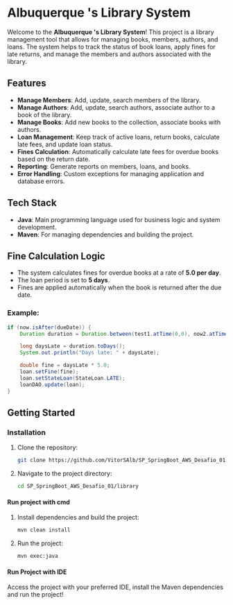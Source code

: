 # Albuquerque 's Library System

Welcome to the **Albuquerque 's Library System**! This project is a library management tool that allows for managing books, members, authors, and loans. The system helps to track the status of book loans, apply fines for late returns, and manage the members and authors associated with the library.

## Features

- **Manage Members**: Add, update, search members of the library.
- **Manage Authors**: Add, update, search authors, associate author to a book of the library.
- **Manage Books**: Add new books to the collection, associate books with authors.
- **Loan Management**: Keep track of active loans, return books, calculate late fees, and update loan status.
- **Fines Calculation**: Automatically calculate late fees for overdue books based on the return date.
- **Reporting**: Generate reports on members, loans, and books.
- **Error Handling**: Custom exceptions for managing application and database errors.

## Tech Stack

- **Java**: Main programming language used for business logic and system development.
- **Maven**: For managing dependencies and building the project.

## Fine Calculation Logic

- The system calculates fines for overdue books at a rate of **5.0 per day**.
- The loan period is set to **5 days**.
- Fines are applied automatically when the book is returned after the due date.

### Example:
```java
if (now.isAfter(dueDate)) {
    Duration duration = Duration.between(test1.atTime(0,0), now2.atTime(0,0));

    long daysLate = duration.toDays();
    System.out.println("Days late: " + daysLate);

    double fine = daysLate * 5.0;
    loan.setFine(fine);
    loan.setStateLoan(StateLoan.LATE);
    loanDAO.update(loan);
}
```

## Getting Started

### Installation

1. Clone the repository:
   ```bash
   git clone https://github.com/VitorSAlb/SP_SpringBoot_AWS_Desafio_01.git
   ```
2. Navigate to the project directory:
   ```bash
   cd SP_SpringBoot_AWS_Desafio_01/library
   ```
#### Run project with cmd

1. Install dependencies and build the project:
   ```bash
   mvn clean install
   ```

2. Run the project:
   ```bash
   mvn exec:java
   ```

#### Run Project with IDE

Access the project with your preferred IDE, install the Maven dependencies and run the project!